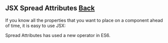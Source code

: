 ## JSX Spread Attributes [Back](./../react.md)

If you know all the properties that you want to place on a component ahead of time, it is easy to use JSX:

Spread Attributes has used a new operator in ES6. 
